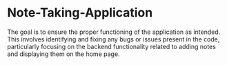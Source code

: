 # Note-Taking-Application
The goal is to ensure the proper functioning of the application as intended. This involves identifying and fixing any bugs or issues present in the code, particularly focusing on the backend functionality related to adding notes and displaying them on the home page. 
